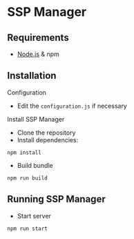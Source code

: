# SSP Manager

## Requirements
- [Node.js] & npm

## Installation
Configuration
- Edit the `configuration.js` if necessary

Install SSP Manager
- Clone the repository
- Install dependencies:
```
npm install
```
- Build bundle
```
npm run build
```


## Running SSP Manager
- Start server
```
npm run start
```

[Node.js]: <https://nodejs.org>
